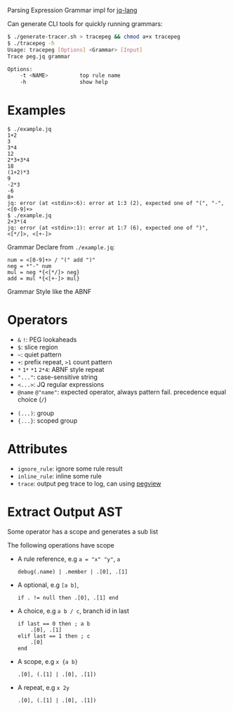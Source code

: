 Parsing Expression Grammar impl for [jq-lang]

Can generate CLI tools for quickly running grammars:

```sh
$ ./generate-tracer.sh > tracepeg && chmod a+x tracepeg
$ ./tracepeg -h
Usage: tracepeg [Options] <Grammar> [Input]
Trace peg.jq grammar

Options:
    -t <NAME>          top rule name
    -h                 show help
```

# Examples
```
$ ./example.jq
1+2
3
3*4
12
2*3+3*4
18
(1+2)*3
9
-2*3
-6
8+
jq: error (at <stdin>:6): error at 1:3 (2), expected one of "(", "-", <[0-9]+>
$ ./example.jq
2+3*(4
jq: error (at <stdin>:1): error at 1:7 (6), expected one of ")", <[*/]>, <[+-]>
```

Grammar Declare from `./example.jq`:

```abnf
num = <[0-9]+> / "(" add ")"
neg = *"-" num
mul = neg *{<[*/]> neg}
add = mul *{<[+-]> mul}
```

Grammar Style like the ABNF

# Operators
- `&` `!`: PEG lookaheads
- `$`: slice region
- `~`: quiet pattern
- `+`: prefix repeat, `>1` count pattern
- `*` `1*` `*1` `2*4`: ABNF style repeat
- `"..."`: case-sensitive string
- `<...>`: JQ regular expressions
- `@name` `@"name"`: expected operator, always pattern fail.
  precedence equal choice (`/`)

* `(...)`: group
* `{...}`: scoped group


# Attributes
- `ignore_rule`: ignore some rule result
- `inline_rule`: inline some rule
- `trace`: output peg trace to log, can using [pegview]


# Extract Output AST
Some operator has a scope and generates a sub list

The following operations have scope
- A rule reference, e.g `a = "x" "y"`, `a`
  ```jq
  debug(.name) | .member | .[0], .[1]
  ```
- A optional, e.g `[a b]`,
  ```jq
  if . != null then .[0], .[1] end
  ```
- A choice, e.g `a b / c`, branch id in last
  ```jq
  if last == 0 then ; a b
      .[0], .[1]
  elif last == 1 then ; c
      .[0]
  end
  ```
- A scope, e.g `x {a b}`
  ```jq
  .[0], (.[1] | .[0], .[1])
  ```

- A repeat, e.g `x 2y`
  ```jq
  .[0], (.[1] | .[0], .[1])
  ```


[jq-lang]: https://github.com/jqlang/jq
[pegview]: https://github.com/A4-Tacks/pegview
